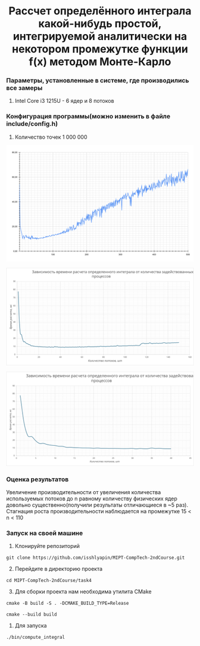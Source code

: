 <h1 align="center">Рассчет определённого интеграла какой-нибудь простой, интегрируемой аналитически на некотором промежутке функции f(x) методом Монте-Карло</h1>


### Параметры, установленные в системе, где производились все замеры

1) Intel Core i3 1215U - 6 ядер и 8 потоков

### Конфигурация программы(можно изменить в файле include/config.h)

1) Количество точек 1 000 000

![](https://github.com/isshlyapin/MIPT-CompTech-2ndCourse/blob/main/task4/image/chart.svg)

![](https://github.com/isshlyapin/MIPT-CompTech-2ndCourse/blob/main/task4/image/grafic1.svg)

![](https://github.com/isshlyapin/MIPT-CompTech-2ndCourse/blob/main/task4/image/grafic2.svg)

### Оценка результатов
Увеличение производительности от увеличения количества используемых потоков до n равному количеству физических ядер довольно существенно(получили результаты отличающиеся в ~5 раз). Стагнация роста производительности наблюдается на промежутке 15 < n < 110
### Запуск на своей машине

1) Клонируйте репозиторий
```
git clone https://github.com/isshlyapin/MIPT-CompTech-2ndCourse.git
```

2) Перейдите в директорию проекта
```
cd MIPT-CompTech-2ndCourse/task4
```

3) Для сборки проекта нам необходима утилита CMake
```
cmake -B build -S . -DCMAKE_BUILD_TYPE=Release
```
```
cmake --build build
```

1) Для запуска 
```
./bin/compute_integral
```
